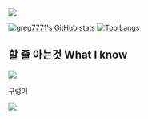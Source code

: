 <img src="https://capsule-render.vercel.app/api?type=wave&color=eef3f9&height=200&section=header&text=greg7771&fontSize=70&animation=fadeIn&fontColor=000000"/>


[![greg7771's GitHub stats](https://github-readme-stats.vercel.app/api?username=greg7771&show_icons=true&include_all_commits=true&count_private=true)](https://github.com/anuraghazra/github-readme-stats)
[![Top Langs](https://github-readme-stats.vercel.app/api/top-langs/?username=greg7771)](https://github.com/metleeha)


## 할 줄 아는것 What I know
<img src="https://img.shields.io/badge/Python-FCD21C?style=flat-square&logo=Python&logoColor=white"/></a>

구렁이

<img src="https://capsule-render.vercel.app/api?type=wave&color=C3E5AE&height=200&section=footer&fontSize=70&animation=fadeIn&fontColor=000000"/>
